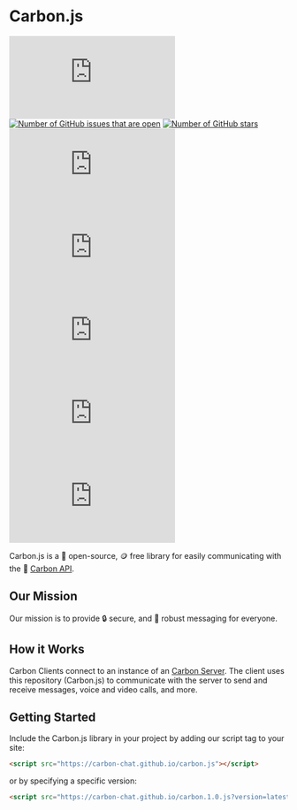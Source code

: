 # Carbon.js

![Number of GitHub contributors](https://img.shields.io/github/contributors/carbon-chat/carbon.js)
[![Number of GitHub issues that are open](https://img.shields.io/github/issues/carbon-chat/carbon)](https://github.com/carbon-chat/carbon.js/issues)
[![Number of GitHub stars](https://img.shields.io/github/stars/carbon-chat/carbon)](https://github.com/carbon-chat/carbon.js/stargazers)
![Number of GitHub closed issues](https://img.shields.io/github/issues-closed/carbon-chat/carbon.js)
![Number of GitHub pull requests that are open](https://img.shields.io/github/issues-pr-raw/carbon-chat/carbon.js)
![GitHub release; latest by date](https://img.shields.io/github/v/release/carbon-chat/carbon.js)
![GitHub commit activity](https://img.shields.io/github/commit-activity/m/carbon-chat/carbon.js)
![GitHub last commit](https://img.shields.io/github/last-commit/carbon-chat/carbon.js)

Carbon.js is a 📖 open-source, 🪙 free library for easily communicating with the 💬 [Carbon API](https://github.com/carbon-chat/carbon).

## Our Mission

Our mission is to provide 🔒 secure, and 🎯 robust messaging for everyone.

## How it Works

Carbon Clients connect to an instance of an [Carbon Server](https://github.com/carbon-chat/carbon-meta). The client uses this repository (Carbon.js) to communicate with the server to send and receive messages, voice and video calls, and more.

## Getting Started

Include the Carbon.js library in your project by adding our script tag to your site:

```html
<script src="https://carbon-chat.github.io/carbon.js"></script>
```

or by specifying a specific version:

```html
<script src="https://carbon-chat.github.io/carbon.1.0.js?version=latest"></script>
```

